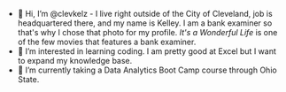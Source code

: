 - 👋 Hi, I’m @clevkelz - I live right outside of the City of Cleveland, job is headquartered there, and my name is Kelley.  I am a bank examiner so that's why I chose that photo for my profile.  _It's a Wonderful Life_ is one of the few movies that features a bank examiner.  
- 👀 I’m interested in learning coding. I am pretty good at Excel but I want to expand my knowledge base. 
- 🌱 I’m currently taking a Data Analytics Boot Camp course through Ohio State.


<!---
clevkelz/clevkelz is a ✨ special ✨ repository because its `README.md` (this file) appears on your GitHub profile.
You can click the Preview link to take a look at your changes.
--->
